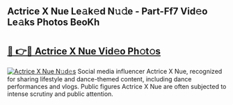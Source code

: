 ## Actrice X Nue Le𝚊k𝚎d N𝚞𝚍e - Part-Ff7 Vid𝚎o Le𝚊ks Photos BeoKh

# <h2><a href="http://fb4yya.evod.top/?m=Actrice+X+Nue">🔗 👉🔴 Actrice X Nue Vid𝚎o Ph𝚘t𝚘s</a></h2>

[![Actrice X Nue N𝚞d𝚎s](https://i.imgur.com/8V9OHl7.gif)](http://fb4yya.evod.top/?m=Actrice+X+Nue)
Social media influencer Actrice X Nue, recognized for sharing lifestyle and dance-themed content, including dance performances and vlogs. Public figures Actrice X Nue are often subjected to intense scrutiny and public attention. 
